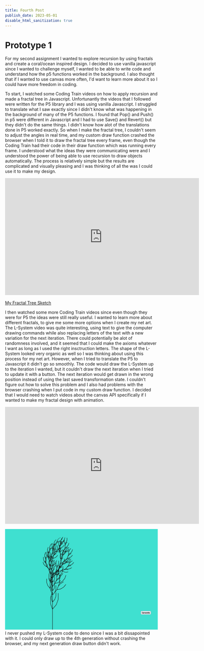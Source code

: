 ```yaml
---
title: Fourth Post
publish_date: 2023-05-01
disable_html_sanitization: true
---
```


# Prototype 1

For my second assignment I wanted to explore recursion by using fractals and create a coral/ocean inspired design. I decided to use vanilla javascript since I wanted to challenge myself, I wanted to be able to write code and understand how the p5 functions worked in the background. I also thought that if I wanted to use canvas more often, I'd want to learn more about it so I could have more freedom in coding. 

To start, I watched some Coding Train videos on how to apply recursion and made a fractal tree in Javascript. Unfortunantly the videos that I followed were written for the P5 library and I was using vanilla Javascript. I struggled to translate what I saw exactly since I didn't know what was happening in the background of many of the P5 functions. I found that Pop() and Push() in p5 were different in Javascript and I had to use Save() and Revert() but they didn't do the same things. I didn't know how alot of the translations done in P5 worked exactly. So when I make the fractal tree, I couldn't seem to adjust the angles in real time, and my custom draw function crashed the browser when I told it to draw the fractal tree every frame, even though the Coding Train had their code in their draw function which was running every frame. I understood what the ideas they were communicating were and I understood the power of being able to use recursion to draw objects automatically. The process is relatively simple but the results are complicated and visually pleasing and I was thinking of all the was I could use it to make my design.

<iframe width="640" height="385" src="https://www.youtube.com/embed/0jjeOYMjmDU" title="Coding Challenge #14: Fractal Trees - Recursive" frameborder="0" allow="accelerometer; autoplay; clipboard-write; encrypted-media; gyroscope; picture-in-picture; web-share" allowfullscreen></iframe>

[My Fractal Tree Sketch](https://toveys-net-art-s6472m6ack0g.deno.dev/)

I then watched some more Coding Train videos since even though they were for P5 the ideas were still really useful. I wanted to learn more about different fractals, to give me some more options when I create my net art. The L-System video was quite interesting, using text to give the computer drawing commands while also replacing letters of the text with a new variation for the next iteration. There could potentially be alot of randomness involved, and it seemed that I could make the axioms whatever I want as long as I used the right insctruction letters. The shape of the L-System looked very organic as well so I was thinking about using this process for my net art. However, when I tried to translate the P5 to Javascript it didn't go so smoothly. The code would draw the L-System up to the iteration I wanted, but it couldn't draw the next iteration when I tried to update it with a button. The next iteration would get drawn in the wrong position instead of using the last saved transformation state. I couldn't figure out how to solve this problem and I also had problems with the browser crashing when I put code in my custom draw function. I decided that I would need to watch videos about the canvas API specifically if I wanted to make my fractal design with animation.

<iframe width="640" height="385" src="https://www.youtube.com/embed/E1B4UoSQMFw" title="Coding Challenge #16: L-System Fractal Trees" frameborder="0" allow="accelerometer; autoplay; clipboard-write; encrypted-media; gyroscope; picture-in-picture; web-share" allowfullscreen></iframe>

![L-System Trial](../images/L-System.jpg)
I never pushed my L-System code to deno since I was a bit dissapointed with it. I could only draw up to the 4th generation without crashing the browser, and my next generation draw button didn't work.



